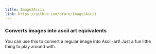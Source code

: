 ```yaml
---
title: Image2Ascii
link: https://github.com/orare/Image2Ascii
---
```


### Converts images into ascii art equivalents

You can use this to convert a regular image into Ascii-art! Just a fun little thing to play around with.


